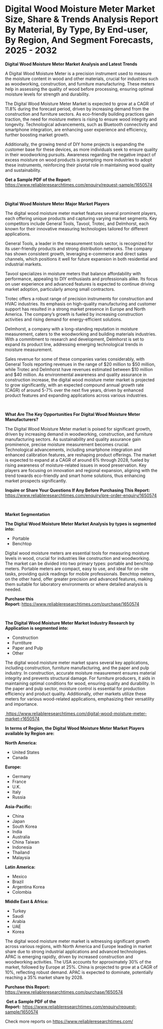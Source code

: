 <p><h1>Digital Wood Moisture Meter Market Size, Share & Trends Analysis Report By Material, By Type, By End-user, By Region, And Segment Forecasts, 2025 - 2032</h1></p><p><strong>Digital Wood Moisture Meter Market Analysis and Latest Trends</strong></p>
<p><p>A Digital Wood Moisture Meter is a precision instrument used to measure the moisture content in wood and other materials, crucial for industries such as woodworking, construction, and furniture manufacturing. These meters help in assessing the quality of wood before processing, ensuring optimal moisture levels for strength and durability.</p><p>The Digital Wood Moisture Meter Market is expected to grow at a CAGR of 11.8% during the forecast period, driven by increasing demand from the construction and furniture sectors. As eco-friendly building practices gain traction, the need for moisture meters is rising to ensure wood integrity and longevity. Technological advancements, such as Bluetooth connectivity and smartphone integration, are enhancing user experience and efficiency, further boosting market growth. </p><p>Additionally, the growing trend of DIY home projects is expanding the customer base for these devices, as more individuals seek to ensure quality in their woodworking pursuits. Awareness regarding the negative impact of excess moisture on wood products is prompting more industries to adopt these instruments, reinforcing their pivotal role in maintaining wood quality and sustainability.</p></p>
<p><strong>Get a Sample PDF of the Report:&nbsp;</strong> <a href="https://www.reliableresearchtimes.com/enquiry/request-sample/1650574?utm_campaign=2222&utm_medium=2&utm_source=Github&utm_content=ia&utm_term=08042025&utm_id=digital-wood-moisture-meter">https://www.reliableresearchtimes.com/enquiry/request-sample/1650574</a></p>
<p>&nbsp;</p>
<p><strong>Digital Wood Moisture Meter Major Market Players</strong></p>
<p><p>The digital wood moisture meter market features several prominent players, each offering unique products and capturing varying market segments. Key competitors include General Tools, Tavool, Trotec, and Delmhorst, each known for their innovative measuring technologies tailored for different applications.</p><p>General Tools, a leader in the measurement tools sector, is recognized for its user-friendly products and strong distribution networks. The company has shown consistent growth, leveraging e-commerce and direct sales channels, which positions it well for future expansion in both residential and industrial markets.</p><p>Tavool specializes in moisture meters that balance affordability with performance, appealing to DIY enthusiasts and professionals alike. Its focus on user experience and advanced features is expected to continue driving market adoption, particularly among small contractors.</p><p>Trotec offers a robust range of precision instruments for construction and HVAC industries. Its emphasis on high-quality manufacturing and customer support has resulted in a strong market presence in Europe and North America. The company’s growth is fueled by increasing construction activities and rising demand for energy-efficient solutions.</p><p>Delmhorst, a company with a long-standing reputation in moisture measurement, caters to the woodworking and building materials industries. With a commitment to research and development, Delmhorst is set to expand its product line, addressing emerging technological trends in moisture measurement.</p><p>Sales revenue for some of these companies varies considerably, with General Tools reporting revenues in the range of $20 million to $50 million, while Trotec and Delmhorst have revenues estimated between $10 million and $40 million. As environmental awareness and quality assurance in construction increase, the digital wood moisture meter market is projected to grow significantly, with an expected compound annual growth rate (CAGR) of around 5-7% over the next five years, driven by enhanced product features and expanding applications across various industries.</p></p>
<p>&nbsp;</p>
<p><strong>What Are The Key Opportunities For Digital Wood Moisture Meter Manufacturers?</strong></p>
<p><p>The Digital Wood Moisture Meter market is poised for significant growth, driven by increasing demand in woodworking, construction, and furniture manufacturing sectors. As sustainability and quality assurance gain prominence, precise moisture measurement becomes crucial. Technological advancements, including smartphone integration and enhanced calibration features, are reshaping product offerings. The market is expected to expand at a CAGR of around 6% through 2028, fueled by rising awareness of moisture-related issues in wood preservation. Key players are focusing on innovation and regional expansion, aligning with the trend towards eco-friendly and smart home solutions, thus enhancing market prospects significantly.</p></p>
<p><strong>Inquire or Share Your Questions If Any Before Purchasing This Report:</strong> <a href="https://www.reliableresearchtimes.com/enquiry/pre-order-enquiry/1650574?utm_campaign=2222&utm_medium=2&utm_source=Github&utm_content=ia&utm_term=08042025&utm_id=digital-wood-moisture-meter">https://www.reliableresearchtimes.com/enquiry/pre-order-enquiry/1650574</a></p>
<p>&nbsp;</p>
<p><strong>Market Segmentation</strong></p>
<p><strong>The Digital Wood Moisture Meter Market Analysis by types is segmented into:</strong></p>
<p><ul><li>Portable</li><li>Benchtop</li></ul></p>
<p><p>Digital wood moisture meters are essential tools for measuring moisture levels in wood, crucial for industries like construction and woodworking. The market can be divided into two primary types: portable and benchtop meters. Portable meters are compact, easy to use, and ideal for on-site tasks, providing quick readings for mobile professionals. Benchtop meters, on the other hand, offer greater precision and advanced features, making them suitable for laboratory environments or where detailed analysis is needed.</p></p>
<p><strong>Purchase this Report:&nbsp;</strong><a href="https://www.reliableresearchtimes.com/purchase/1650574?utm_campaign=2222&utm_medium=2&utm_source=Github&utm_content=ia&utm_term=08042025&utm_id=digital-wood-moisture-meter">https://www.reliableresearchtimes.com/purchase/1650574</a></p>
<p>&nbsp;</p>
<p><strong>The Digital Wood Moisture Meter Market Industry Research by Application is segmented into:</strong></p>
<p><ul><li>Construction</li><li>Furntiture</li><li>Paper and Pulp</li><li>Other</li></ul></p>
<p><p>The digital wood moisture meter market spans several key applications, including construction, furniture manufacturing, and the paper and pulp industry. In construction, accurate moisture measurement ensures material integrity and prevents structural damage. For furniture producers, it aids in maintaining optimal conditions for wood, ensuring quality and durability. In the paper and pulp sector, moisture control is essential for production efficiency and product quality. Additionally, other markets utilize these meters for various wood-related applications, emphasizing their versatility and importance.</p></p>
<p><a href="https://www.reliableresearchtimes.com/digital-wood-moisture-meter-market-r1650574?utm_campaign=2222&utm_medium=2&utm_source=Github&utm_content=ia&utm_term=08042025&utm_id=digital-wood-moisture-meter">&nbsp;https://www.reliableresearchtimes.com/digital-wood-moisture-meter-market-r1650574</a></p>
<p><strong>In terms of Region, the Digital Wood Moisture Meter Market Players available by Region are:</strong></p>
<p>
    <p> <strong> North America: </strong>
        <ul>
            <li>United States</li>
            <li>Canada</li>
        </ul>
        </p> 
    <p> <strong> Europe: </strong>
        <ul>
            <li>Germany</li>
            <li>France</li>
            <li>U.K.</li>
            <li>Italy</li>
            <li>Russia</li>
        </ul>
        </p> 
    <p> <strong> Asia-Pacific: </strong>
        <ul>
            <li>China</li>
            <li>Japan</li>
            <li>South Korea</li>
            <li>India</li>
            <li>Australia</li>
            <li>China Taiwan</li>
            <li>Indonesia</li>
            <li>Thailand</li>
            <li>Malaysia</li>
        </ul>
        </p> 
    <p> <strong> Latin America: </strong>
        <ul>
            <li>Mexico</li>
            <li>Brazil</li>
            <li>Argentina Korea</li>
            <li>Colombia</li>
        </ul>
        </p> 
    <p> <strong> Middle East & Africa: </strong>
        <ul>
            <li>Turkey</li>
            <li>Saudi</li>
            <li>Arabia</li>
            <li>UAE</li>
            <li>Korea</li>
        </ul>
    </p>
    </p>
<p><p>The digital wood moisture meter market is witnessing significant growth across various regions, with North America and Europe leading in market share due to strong industrial applications and advanced technologies. APAC is emerging rapidly, driven by increased construction and woodworking activities. The USA accounts for approximately 30% of the market, followed by Europe at 25%. China is projected to grow at a CAGR of 10%, reflecting robust demand. APAC is expected to dominate, potentially reaching a 35% market share by 2028.</p></p>
<p><strong>Purchase this Report: </strong><a href="https://www.reliableresearchtimes.com/purchase/1650574?utm_campaign=2222&utm_medium=2&utm_source=Github&utm_content=ia&utm_term=08042025&utm_id=digital-wood-moisture-meter">https://www.reliableresearchtimes.com/purchase/1650574</a></p>
<p>&nbsp;<strong>Get a Sample PDF of the Report:&nbsp;&nbsp;</strong><a href="https://www.reliableresearchtimes.com/enquiry/request-sample/1650574?utm_campaign=2222&utm_medium=2&utm_source=Github&utm_content=ia&utm_term=08042025&utm_id=digital-wood-moisture-meter">https://www.reliableresearchtimes.com/enquiry/request-sample/1650574</a></p>
<p><strong></strong></p>
<p>Check more reports on <a href="https://www.reliableresearchtimes.com/?utm_campaign=2222&utm_medium=2&utm_source=Github&utm_content=ia&utm_term=08042025&utm_id=digital-wood-moisture-meter">https://www.reliableresearchtimes.com/</a></p>